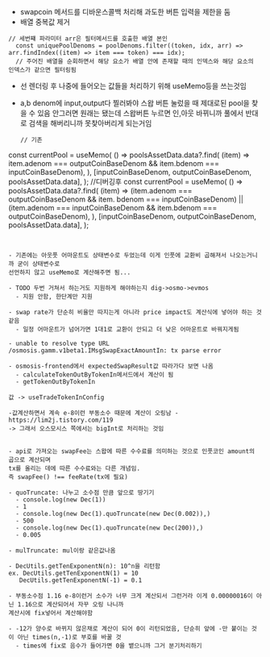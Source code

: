 - swapcoin 메서드를 디바운스콜백 처리해 과도한 버튼 입력을 제한을 둠
- 배열 중복값 제거
```
// 세번쨰 파라미터 arr은 필터메서드를 호출한 배열 본인
  const uniquePoolDenoms = poolDenoms.filter((token, idx, arr) => arr.findIndex((item) => item === token) === idx);
  // 주어진 배열을 순회하면서 해당 요소가 배열 안에 존재할 때의 인덱스와 해당 요소의 인덱스가 같으면 필터링됨
```

- 선 렌더링 후  나중에 들어오는 값들을 처리하기 위해 useMemo등을 쓰는것임

- a,b denom에 input,output다 찔러봐야 스왑 버튼 눌렀을 때 제대로된 pool을 찾을 수 있음
  안그러면 원래는 됐는데 스왑버튼 누르면 인,아웃 바뀌니까 풀에서 반대로 검색을 해버리니까 못찾아버리게 되는거임
  ```tsx
  // 기존 
 const currentPool = useMemo(
    () =>
      poolsAssetData.data?.find(
        (item) =>
          item.adenom === outputCoinBaseDenom && item.bdenom === inputCoinBaseDenom),
      ),
    [inputCoinBaseDenom, outputCoinBaseDenom, poolsAssetData.data],
  );
  //디버깅후
   const currentPool = useMemo(
    () =>
      poolsAssetData.data?.find(
        (item) =>
          (item.adenom === outputCoinBaseDenom && item. bdenom === inputCoinBaseDenom) ||
          (item.adenom === inputCoinBaseDenom && item.bdenom === outputCoinBaseDenom),
      ),
    [inputCoinBaseDenom, outputCoinBaseDenom, poolsAssetData.data],
  );
  ```


  - 기존에는 아웃풋 어마운트도 상태변수로 두었는데 이게 인풋에 교환비 곱해져서 나오는거니까 굳이 상태변수로
  선언하지 않고 useMemo로 계산해주면 됨...

  - TODO 두번 거쳐서 하는거도 지원하게 해야하는지 dig->osmo->evmos  
    - 지원 안함, 한단계만 지원

  - swap rate가 단순히 비율만 따지는게 아니라 price impact도 계산식에 넣어야 하는 것 같음
    - 일정 어마운트가 넘어가면 1대1로 교환이 안되고 더 낮은 어마운트로 바꿔지게됨

  - unable to resolve type URL /osmosis.gamm.v1beta1.IMsgSwapExactAmountIn: tx parse error

  - osmosis-frontend에서 expectedSwapResult값 따라가다 보면 나옴
    - calculateTokenOutByTokenIn메서드에서 계산이 됨
    - getTokenOutByTokenIn

  값 -> useTradeTokenInConfig

  -값계산하면서 계속 e-8이런 부동소수 때문에 계산이 오링남 - https://lim2j.tistory.com/119
  -> 그래서 오스모시스 쪽에서는 bigInt로 처리하는 것임


  - api로 가져오는 swapFee는 스왑에 따른 수수료를 의미하는 것으로 인풋코인 amount의 곱으로 계산되며 
  tx를 올리는 데에 따른 수수료와는 다른 개념임. 
  즉 swapFee() !== feeRate(tx에 필요)

  - quoTruncate: 나누고 소수점 만큼 앞으로 땅기기
    - console.log(new Dec(1))
    - 1
    - console.log(new Dec(1).quoTruncate(new Dec(0.002)),)
    - 500
    - console.log(new Dec(1).quoTruncate(new Dec(200)),)
    - 0.005

  - mulTruncate: mul이랑 같은값나옴

  - DecUtils.getTenExponentN(n): 10^n을 리턴함
  ex. DecUtils.getTenExponentN(1) = 10  
     DecUtils.getTenExponentN(-1) = 0.1  

  - 부동소수점 1.16 e-8이런거 소수가 너무 크게 계산되서 그런거라 이게 0.00000016이 아닌 1.16으로 계산되어서 자꾸 오링 나니까 
  계산시에 fix넣어서 계산해야함

  - -12가 양수로 바뀌지 않은채로 계산이 되어 0이 리턴되었음, 단순히 앞에 -만 붙이는 것이 아닌 times(n,-1)로 부호를 바꿀 것
    - times에 fix로 음수가 들어가면 0을 뱉으니까 그거 분기처리하기